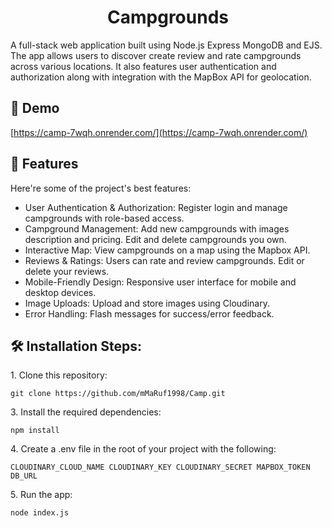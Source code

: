 <h1 align="center" id="title">Campgrounds</h1>

<p id="description">A full-stack web application built using Node.js Express MongoDB and EJS. The app allows users to discover create review and rate campgrounds across various locations. It also features user authentication and authorization along with integration with the MapBox API for geolocation.</p>

<h2>🚀 Demo</h2>

[https://camp-7wqh.onrender.com/](https://camp-7wqh.onrender.com/)

  
  
<h2>🧐 Features</h2>

Here're some of the project's best features:

*   User Authentication & Authorization: Register login and manage campgrounds with role-based access.
*   Campground Management: Add new campgrounds with images description and pricing. Edit and delete campgrounds you own.
*   Interactive Map: View campgrounds on a map using the Mapbox API.
*   Reviews & Ratings: Users can rate and review campgrounds. Edit or delete your reviews.
*   Mobile-Friendly Design: Responsive user interface for mobile and desktop devices.
*   Image Uploads: Upload and store images using Cloudinary.
*   Error Handling: Flash messages for success/error feedback.

<h2>🛠️ Installation Steps:</h2>

<p>1. Clone this repository:</p>

```
git clone https://github.com/mMaRuf1998/Camp.git
```

<p>3. Install the required dependencies:</p>

```
npm install
```

<p>4. Create a .env file in the root of your project with the following:</p>

```
CLOUDINARY_CLOUD_NAME CLOUDINARY_KEY CLOUDINARY_SECRET MAPBOX_TOKEN DB_URL
```

<p>5. Run the app:</p>

```
node index.js
```
